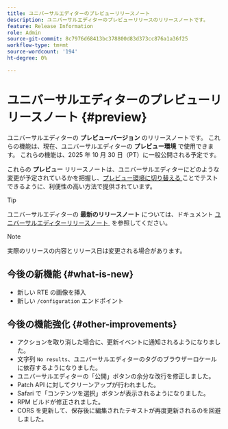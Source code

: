 ```yaml
---
title: ユニバーサルエディターのプレビューリリースノート
description: ユニバーサルエディターのプレビューリリースのリリースノートです。
feature: Release Information
role: Admin
source-git-commit: 8c7976d68413bc378800d83d373cc876a1a36f25
workflow-type: tm+mt
source-wordcount: '194'
ht-degree: 0%

---
```



# ユニバーサルエディターのプレビューリリースノート {#preview}

ユニバーサルエディターの **プレビューバージョン** のリリースノートです。 これらの機能は、現在、ユニバーサルエディターの **プレビュー環境** で使用できます。 これらの機能は、2025 年 10 月 30 日（PT）に一般公開される予定です。

これらの **プレビュー** リリースノートは、ユニバーサルエディターにどのような変更が予定されているかを把握し、[&#x200B; プレビュー環境に切り替える &#x200B;](/help/sites-cloud/authoring/universal-editor/navigation.md#user-properties) ことでテストできるように、利便性の高い方法で提供されています。

>[!TIP]
>
>ユニバーサルエディターの **最新のリリースノート** については、ドキュメント [&#x200B; ユニバーサルエディターリリースノート &#x200B;](/help/release-notes/universal-editor/current.md) を参照してください。

>[!NOTE]
>
>実際のリリースの内容とリリース日は変更される場合があります。

## 今後の新機能 {#what-is-new}

* 新しい RTE の画像を挿入
* 新しい `/configuration` エンドポイント

## 今後の機能強化 {#other-improvements}

* アクションを取り消した場合に、更新イベントに通知されるようになりました。
* 文字列 `No results`、ユニバーサルエディターのタグのブラウザーロケールに依存するようになりました。
* ユニバーサルエディターの「公開」ボタンの余分な改行を修正しました。
* Patch API に対してクリーンアップが行われました。
* Safari で「コンテンツを選択」ボタンが表示されるようになりました。
* RPM ビルドが修正されました。
* CORS を更新して、保存後に編集されたテキストが再度更新されるのを回避しました。
